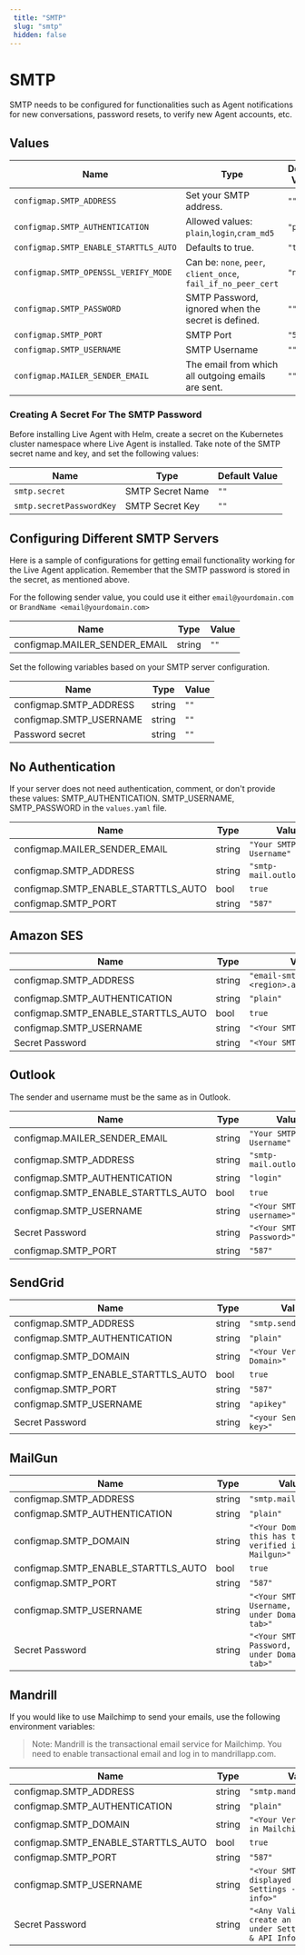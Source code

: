 ```yaml
---
 title: "SMTP" 
 slug: "smtp" 
 hidden: false 
---
```

# SMTP

SMTP needs to be configured for functionalities such as Agent notifications for new conversations, password resets, to verify new Agent accounts, etc.

## Values

| Name                                  | Type                                                          | Default Value |
|---------------------------------------|---------------------------------------------------------------|---------------|
| `configmap.SMTP_ADDRESS`              | Set your SMTP address.                                        | `""`          |
| `configmap.SMTP_AUTHENTICATION`       | Allowed values: `plain`,`login`,`cram_md5`                    | `"plain"`     |
| `configmap.SMTP_ENABLE_STARTTLS_AUTO` | Defaults to true.                                             | `"true"`      |
| `configmap.SMTP_OPENSSL_VERIFY_MODE`  | Can be: `none`, `peer`, `client_once`, `fail_if_no_peer_cert` | `"none"`      |
| `configmap.SMTP_PASSWORD`             | SMTP Password, ignored when the secret is defined.            | `""`          |
| `configmap.SMTP_PORT`                 | SMTP Port                                                     | `"587"`       |
| `configmap.SMTP_USERNAME`             | SMTP Username                                                 | `""`          |
| `configmap.MAILER_SENDER_EMAIL`       | The email from which all outgoing emails are sent.            | `""`          |

### Creating A Secret For The SMTP Password

Before installing Live Agent with Helm, create a secret on the Kubernetes cluster namespace where Live Agent is installed. Take note of the SMTP secret name and key, and set the following values:

| Name                     | Type             | Default Value |
|--------------------------|------------------|---------------|
| `smtp.secret`            | SMTP Secret Name | `""`          |
| `smtp.secretPasswordKey` | SMTP Secret Key  | `""`          |

## Configuring Different SMTP Servers

Here is a sample of configurations for getting email functionality working for the Live Agent application.  Remember that the SMTP password is stored in the secret, as mentioned above.

For the following sender value, you could use it either `email@yourdomain.com` or `BrandName <email@yourdomain.com>`

| Name                          | Type   | Value | 
|-------------------------------|--------|-------| 
| configmap.MAILER_SENDER_EMAIL | string | `""`  |

Set the following variables based on your SMTP server configuration.

| Name                    | Type   | Value | 
|-------------------------|--------|-------| 
| configmap.SMTP_ADDRESS  | string | `""`  |
| configmap.SMTP_USERNAME | string | `""`  |
| Password secret         | string | `""`  |

## No Authentication

If your server does not need authentication, comment, or don't provide these values: SMTP_AUTHENTICATION.
SMTP_USERNAME, SMTP_PASSWORD in the `values.yaml` file.

| Name                                | Type    | Value                     | 
|-------------------------------------|---------|---------------------------| 
| configmap.MAILER_SENDER_EMAIL       | string  | `"Your SMTP Username"`    |
| configmap.SMTP_ADDRESS              | string  | `"smtp-mail.outlook.com"` |
| configmap.SMTP_ENABLE_STARTTLS_AUTO | bool    | `true`                    |
| configmap.SMTP_PORT                 | string  | `"587"`                   |

## Amazon SES

| Name                                | Type   | Value                                 | 
|-------------------------------------|--------|---------------------------------------| 
| configmap.SMTP_ADDRESS              | string | `"email-smtp.<region>.amazonaws.com"` |
| configmap.SMTP_AUTHENTICATION       | string | `"plain"`                             |
| configmap.SMTP_ENABLE_STARTTLS_AUTO | bool   | `true`                                |
| configmap.SMTP_USERNAME             | string | `"<Your SMTP Username>"`              |
| Secret Password                     | string | `"<Your SMTP Password>"`              |


## Outlook

The sender and username must be the same as in Outlook.

| Name                                | Type   | Value                     | 
|-------------------------------------|--------|---------------------------| 
| configmap.MAILER_SENDER_EMAIL       | string | `"Your SMTP Username"`    |
| configmap.SMTP_ADDRESS              | string | `"smtp-mail.outlook.com"` |
| configmap.SMTP_AUTHENTICATION       | string | `"login"`                 |
| configmap.SMTP_ENABLE_STARTTLS_AUTO | bool   | `true`                    |
| configmap.SMTP_USERNAME             | string | `"<Your SMTP username>"`  |
| Secret Password                     | string | `"<Your SMTP Password>"`  |
| configmap.SMTP_PORT                 | string | `"587"`                   |


## SendGrid

| Name                                | Type   | Value                       | 
|-------------------------------------|--------|-----------------------------| 
| configmap.SMTP_ADDRESS              | string | `"smtp.sendgrid.net"`       |
| configmap.SMTP_AUTHENTICATION       | string | `"plain"`                   |
| configmap.SMTP_DOMAIN               | string | `"<Your Verified Domain>"`  |
| configmap.SMTP_ENABLE_STARTTLS_AUTO | bool   | `true`                      |
| configmap.SMTP_PORT                 | string | `"587"`                     |
| configmap.SMTP_USERNAME             | string | `"apikey"`                  |
| Secret Password                     | string | `"<your Sendgrid API key>"` |


## MailGun

| Name                                | Type    | Value                                                 | 
|-------------------------------------|---------|-------------------------------------------------------| 
| configmap.SMTP_ADDRESS              | string  | `"smtp.mailgun.org"`                                  |
| configmap.SMTP_AUTHENTICATION       | string  | `"plain"`                                             |
| configmap.SMTP_DOMAIN               | string  | `"<Your Domain, this has to be verified in Mailgun>"` |
| configmap.SMTP_ENABLE_STARTTLS_AUTO | bool    | `true`                                                |
| configmap.SMTP_PORT                 | string  | `"587"`                                               |
| configmap.SMTP_USERNAME             | string  | `"<Your SMTP Username, view under Domains tab>"`      |
| Secret Password                     | string  | `"<Your SMTP Password, view under Domains tab>"`      |


## Mandrill
If you would like to use Mailchimp to send your emails, use the following environment variables:

>Note: Mandrill is the transactional email service for Mailchimp. You need to enable transactional email and log in to mandrillapp.com.

| Name                                | Type   | Value                                                                        | 
|-------------------------------------|--------|------------------------------------------------------------------------------| 
| configmap.SMTP_ADDRESS              | string | `"smtp.mandrillapp.com"`                                                     |
| configmap.SMTP_AUTHENTICATION       | string | `"plain"`                                                                    |
| configmap.SMTP_DOMAIN               | string | `"<Your Verified Domain in Mailchimp>"`                                      |
| configmap.SMTP_ENABLE_STARTTLS_AUTO | bool   | `true`                                                                       |
| configmap.SMTP_PORT                 | string | `"587"`                                                                      |
| configmap.SMTP_USERNAME             | string | `"<Your SMTP Username, displayed under Settings -> SMTP & API info>"`        |
| Secret Password                     | string | `"<Any Valid API key, create an API key under Settings -> SMTP & API Info>"` |

